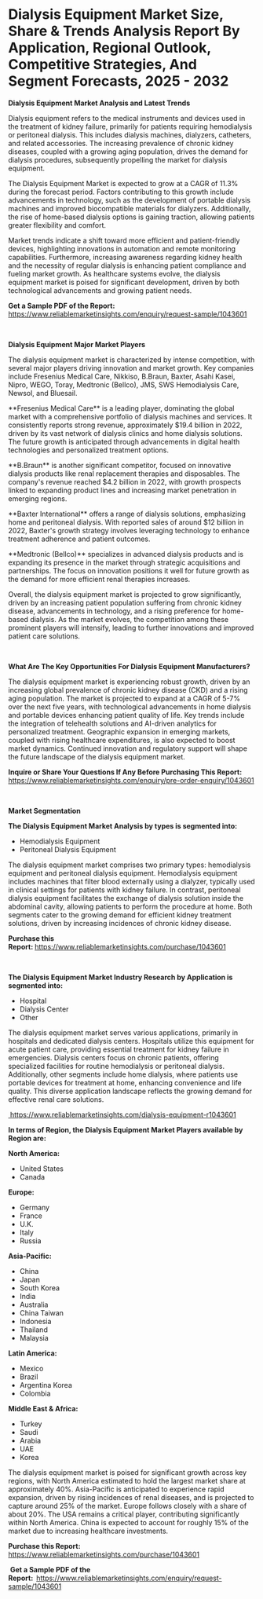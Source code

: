 <p><h1>Dialysis Equipment Market Size, Share & Trends Analysis Report By Application, Regional Outlook, Competitive Strategies, And Segment Forecasts, 2025 - 2032</h1></p><p><strong>Dialysis Equipment Market Analysis and Latest Trends</strong></p>
<p><p>Dialysis equipment refers to the medical instruments and devices used in the treatment of kidney failure, primarily for patients requiring hemodialysis or peritoneal dialysis. This includes dialysis machines, dialyzers, catheters, and related accessories. The increasing prevalence of chronic kidney diseases, coupled with a growing aging population, drives the demand for dialysis procedures, subsequently propelling the market for dialysis equipment.</p><p>The Dialysis Equipment Market is expected to grow at a CAGR of 11.3% during the forecast period. Factors contributing to this growth include advancements in technology, such as the development of portable dialysis machines and improved biocompatible materials for dialyzers. Additionally, the rise of home-based dialysis options is gaining traction, allowing patients greater flexibility and comfort. </p><p>Market trends indicate a shift toward more efficient and patient-friendly devices, highlighting innovations in automation and remote monitoring capabilities. Furthermore, increasing awareness regarding kidney health and the necessity of regular dialysis is enhancing patient compliance and fueling market growth. As healthcare systems evolve, the dialysis equipment market is poised for significant development, driven by both technological advancements and growing patient needs.</p></p>
<p><strong>Get a Sample PDF of the Report:&nbsp;</strong> <a href="https://www.reliablemarketinsights.com/enquiry/request-sample/1043601?utm_campaign=3105&utm_medium=2&utm_source=Github&utm_content=ia&utm_term=13042025&utm_id=dialysis-equipment">https://www.reliablemarketinsights.com/enquiry/request-sample/1043601</a></p>
<p>&nbsp;</p>
<p><strong>Dialysis Equipment Major Market Players</strong></p>
<p><p>The dialysis equipment market is characterized by intense competition, with several major players driving innovation and market growth. Key companies include Fresenius Medical Care, Nikkiso, B.Braun, Baxter, Asahi Kasei, Nipro, WEGO, Toray, Medtronic (Bellco), JMS, SWS Hemodialysis Care, Newsol, and Bluesail.</p><p>**Fresenius Medical Care** is a leading player, dominating the global market with a comprehensive portfolio of dialysis machines and services. It consistently reports strong revenue, approximately $19.4 billion in 2022, driven by its vast network of dialysis clinics and home dialysis solutions. The future growth is anticipated through advancements in digital health technologies and personalized treatment options.</p><p>**B.Braun** is another significant competitor, focused on innovative dialysis products like renal replacement therapies and disposables. The company's revenue reached $4.2 billion in 2022, with growth prospects linked to expanding product lines and increasing market penetration in emerging regions.</p><p>**Baxter International** offers a range of dialysis solutions, emphasizing home and peritoneal dialysis. With reported sales of around $12 billion in 2022, Baxter's growth strategy involves leveraging technology to enhance treatment adherence and patient outcomes.</p><p>**Medtronic (Bellco)** specializes in advanced dialysis products and is expanding its presence in the market through strategic acquisitions and partnerships. The focus on innovation positions it well for future growth as the demand for more efficient renal therapies increases.</p><p>Overall, the dialysis equipment market is projected to grow significantly, driven by an increasing patient population suffering from chronic kidney disease, advancements in technology, and a rising preference for home-based dialysis. As the market evolves, the competition among these prominent players will intensify, leading to further innovations and improved patient care solutions.</p></p>
<p>&nbsp;</p>
<p><strong>What Are The Key Opportunities For Dialysis Equipment Manufacturers?</strong></p>
<p><p>The dialysis equipment market is experiencing robust growth, driven by an increasing global prevalence of chronic kidney disease (CKD) and a rising aging population. The market is projected to expand at a CAGR of 5-7% over the next five years, with technological advancements in home dialysis and portable devices enhancing patient quality of life. Key trends include the integration of telehealth solutions and AI-driven analytics for personalized treatment. Geographic expansion in emerging markets, coupled with rising healthcare expenditures, is also expected to boost market dynamics. Continued innovation and regulatory support will shape the future landscape of the dialysis equipment market.</p></p>
<p><strong>Inquire or Share Your Questions If Any Before Purchasing This Report:</strong> <a href="https://www.reliablemarketinsights.com/enquiry/pre-order-enquiry/1043601?utm_campaign=3105&utm_medium=2&utm_source=Github&utm_content=ia&utm_term=13042025&utm_id=dialysis-equipment">https://www.reliablemarketinsights.com/enquiry/pre-order-enquiry/1043601</a></p>
<p>&nbsp;</p>
<p><strong>Market Segmentation</strong></p>
<p><strong>The Dialysis Equipment Market Analysis by types is segmented into:</strong></p>
<p><ul><li>Hemodialysis Equipment</li><li>Peritoneal Dialysis Equipment</li></ul></p>
<p><p>The dialysis equipment market comprises two primary types: hemodialysis equipment and peritoneal dialysis equipment. Hemodialysis equipment includes machines that filter blood externally using a dialyzer, typically used in clinical settings for patients with kidney failure. In contrast, peritoneal dialysis equipment facilitates the exchange of dialysis solution inside the abdominal cavity, allowing patients to perform the procedure at home. Both segments cater to the growing demand for efficient kidney treatment solutions, driven by increasing incidences of chronic kidney disease.</p></p>
<p><strong>Purchase this Report:&nbsp;</strong><a href="https://www.reliablemarketinsights.com/purchase/1043601?utm_campaign=3105&utm_medium=2&utm_source=Github&utm_content=ia&utm_term=13042025&utm_id=dialysis-equipment">https://www.reliablemarketinsights.com/purchase/1043601</a></p>
<p>&nbsp;</p>
<p><strong>The Dialysis Equipment Market Industry Research by Application is segmented into:</strong></p>
<p><ul><li>Hospital</li><li>Dialysis Center</li><li>Other</li></ul></p>
<p><p>The dialysis equipment market serves various applications, primarily in hospitals and dedicated dialysis centers. Hospitals utilize this equipment for acute patient care, providing essential treatment for kidney failure in emergencies. Dialysis centers focus on chronic patients, offering specialized facilities for routine hemodialysis or peritoneal dialysis. Additionally, other segments include home dialysis, where patients use portable devices for treatment at home, enhancing convenience and life quality. This diverse application landscape reflects the growing demand for effective renal care solutions.</p></p>
<p><a href="https://www.reliablemarketinsights.com/dialysis-equipment-r1043601?utm_campaign=3105&utm_medium=2&utm_source=Github&utm_content=ia&utm_term=13042025&utm_id=dialysis-equipment">&nbsp;https://www.reliablemarketinsights.com/dialysis-equipment-r1043601</a></p>
<p><strong>In terms of Region, the Dialysis Equipment Market Players available by Region are:</strong></p>
<p>
    <p> <strong> North America: </strong>
        <ul>
            <li>United States</li>
            <li>Canada</li>
        </ul>
        </p> 
    <p> <strong> Europe: </strong>
        <ul>
            <li>Germany</li>
            <li>France</li>
            <li>U.K.</li>
            <li>Italy</li>
            <li>Russia</li>
        </ul>
        </p> 
    <p> <strong> Asia-Pacific: </strong>
        <ul>
            <li>China</li>
            <li>Japan</li>
            <li>South Korea</li>
            <li>India</li>
            <li>Australia</li>
            <li>China Taiwan</li>
            <li>Indonesia</li>
            <li>Thailand</li>
            <li>Malaysia</li>
        </ul>
        </p> 
    <p> <strong> Latin America: </strong>
        <ul>
            <li>Mexico</li>
            <li>Brazil</li>
            <li>Argentina Korea</li>
            <li>Colombia</li>
        </ul>
        </p> 
    <p> <strong> Middle East & Africa: </strong>
        <ul>
            <li>Turkey</li>
            <li>Saudi</li>
            <li>Arabia</li>
            <li>UAE</li>
            <li>Korea</li>
        </ul>
    </p>
    </p>
<p><p>The dialysis equipment market is poised for significant growth across key regions, with North America estimated to hold the largest market share at approximately 40%. Asia-Pacific is anticipated to experience rapid expansion, driven by rising incidences of renal diseases, and is projected to capture around 25% of the market. Europe follows closely with a share of about 20%. The USA remains a critical player, contributing significantly within North America. China is expected to account for roughly 15% of the market due to increasing healthcare investments.</p></p>
<p><strong>Purchase this Report: </strong><a href="https://www.reliablemarketinsights.com/purchase/1043601?utm_campaign=3105&utm_medium=2&utm_source=Github&utm_content=ia&utm_term=13042025&utm_id=dialysis-equipment">https://www.reliablemarketinsights.com/purchase/1043601</a></p>
<p>&nbsp;<strong>Get a Sample PDF of the Report:&nbsp;&nbsp;</strong><a href="https://www.reliablemarketinsights.com/enquiry/request-sample/1043601?utm_campaign=3105&utm_medium=2&utm_source=Github&utm_content=ia&utm_term=13042025&utm_id=dialysis-equipment">https://www.reliablemarketinsights.com/enquiry/request-sample/1043601</a></p>
<p><strong></strong></p>
<p><p></p><p></p><p></p></p>